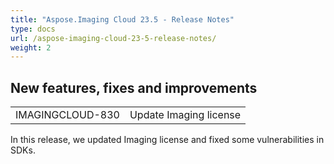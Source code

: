 ```yaml
---
title: "Aspose.Imaging Cloud 23.5 - Release Notes"
type: docs
url: /aspose-imaging-cloud-23-5-release-notes/
weight: 2
---
```


## **New features, fixes and improvements**
|     |     |
| --- | --- |
|IMAGINGCLOUD-830| Update Imaging license |

In this release, we updated Imaging license and fixed some vulnerabilities in SDKs.
